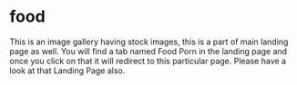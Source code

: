# food
This is an image gallery having stock images, this is a part of main landing page as well.
You will find a tab named Food Porn in the landing page and once you click on that it will redirect to this particular page.
Please have a look at that Landing Page also.
